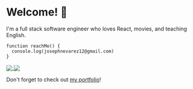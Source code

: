 # Welcome! :metal:

I'm a full stack software engineer who loves React, movies, and teaching English.

```
function reachMe() {
  console.log(josephnevarez12@gmail.com)
}
```

<a href="https://github.com/zeravenyoej/github-readme-stats">
  <img align="center" src="https://github-readme-stats.vercel.app/api?username=zeravenyoej&show_icons=true&theme=radical" />
</a>
<a href="https://github.com/zeravenyoej/convoychat">
  <img align="center" src="https://github-readme-stats.vercel.app/api/top-langs/?username=zeravenyoej&layout=compact" />
</a>

Don't forget to check out [my portfolio](josephnevarez.com)!
